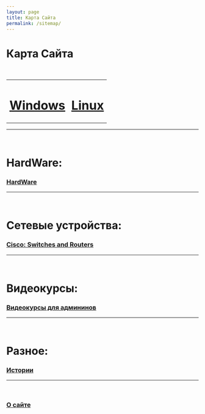 ```yaml
---
layout: page
title: Карта Сайта
permalink: /sitemap/
---
```


# Карта Сайта

<br/>

<div align="center">

<table>
    <tr>
        <td><h1><a href="/windows/">Windows</a></h1></td>
        <td><h1><a href="/linux/">Linux</a></h1></td>
    </tr>
</table>

</div>

---

<br/>

# HardWare:

### [HardWare](/hardware/)

---

<br/>

# Сетевые устройства:

### [Cisco: Switches and Routers](/devices/cisco/)

---

<br/>

# Видеокурсы:

### [Видеокурсы для админинов](/linux/video-courses/)

---

<br/>

# Разное:

### [Истории](/stories/)

---

<br/>

### [О сайте](/about/)
